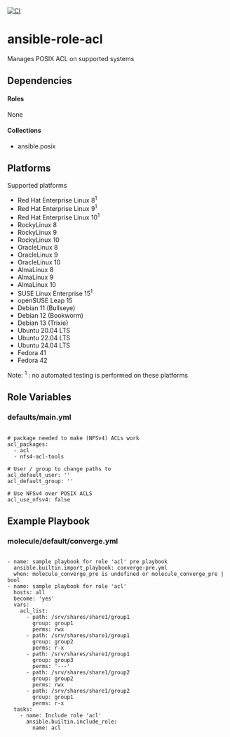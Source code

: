[![CI](https://github.com/de-it-krachten/ansible-role-acl/workflows/CI/badge.svg?event=push)](https://github.com/de-it-krachten/ansible-role-acl/actions?query=workflow%3ACI)


# ansible-role-acl

Manages POSIX ACL on supported systems



## Dependencies

#### Roles
None

#### Collections
- ansible.posix

## Platforms

Supported platforms

- Red Hat Enterprise Linux 8<sup>1</sup>
- Red Hat Enterprise Linux 9<sup>1</sup>
- Red Hat Enterprise Linux 10<sup>1</sup>
- RockyLinux 8
- RockyLinux 9
- RockyLinux 10
- OracleLinux 8
- OracleLinux 9
- OracleLinux 10
- AlmaLinux 8
- AlmaLinux 9
- AlmaLinux 10
- SUSE Linux Enterprise 15<sup>1</sup>
- openSUSE Leap 15
- Debian 11 (Bullseye)
- Debian 12 (Bookworm)
- Debian 13 (Trixie)
- Ubuntu 20.04 LTS
- Ubuntu 22.04 LTS
- Ubuntu 24.04 LTS
- Fedora 41
- Fedora 42

Note:
<sup>1</sup> : no automated testing is performed on these platforms

## Role Variables
### defaults/main.yml
<pre><code>
# package needed to make (NFSv4) ACLs work
acl_packages:
  - acl
  - nfs4-acl-tools

# User / group to change paths to
acl_default_user: ''
acl_default_group: ''

# Use NFSv4 over POSIX ACLS
acl_use_nfsv4: false
</pre></code>




## Example Playbook
### molecule/default/converge.yml
<pre><code>
- name: sample playbook for role 'acl' pre playbook
  ansible.builtin.import_playbook: converge-pre.yml
  when: molecule_converge_pre is undefined or molecule_converge_pre | bool
- name: sample playbook for role 'acl'
  hosts: all
  become: 'yes'
  vars:
    acl_list:
      - path: /srv/shares/share1/group1
        group: group1
        perms: rwx
      - path: /srv/shares/share1/group1
        group: group2
        perms: r-x
      - path: /srv/shares/share1/group1
        group: group3
        perms: '---'
      - path: /srv/shares/share1/group2
        group: group2
        perms: rwx
      - path: /srv/shares/share1/group2
        group: group1
        perms: r-x
  tasks:
    - name: Include role 'acl'
      ansible.builtin.include_role:
        name: acl
</pre></code>
